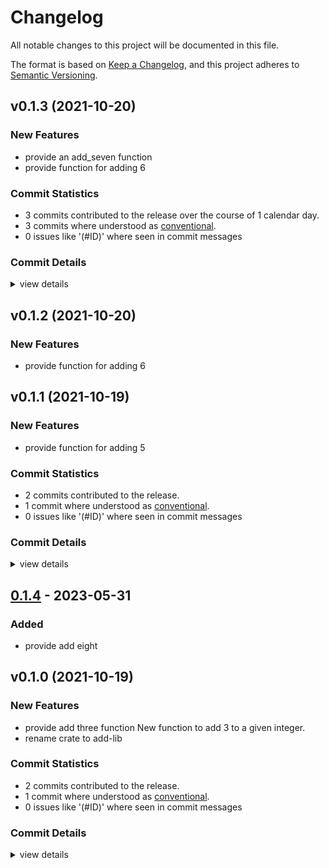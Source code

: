 # Changelog

All notable changes to this project will be documented in this file.

The format is based on [Keep a Changelog](https://keepachangelog.com/en/1.0.0/),
and this project adheres to [Semantic Versioning](https://semver.org/spec/v2.0.0.html).

## v0.1.3 (2021-10-20)

### New Features

 - <csr-id-df56321839975515f89df6733f3dc3fe8aa741c1/> provide an add_seven function
 - <csr-id-f83d7080002bfbe6b1b70b0eea8213811d38cf75/> provide function for adding 6

### Commit Statistics

<csr-read-only-do-not-edit/>

 - 3 commits contributed to the release over the course of 1 calendar day.
 - 3 commits where understood as [conventional](https://www.conventionalcommits.org).
 - 0 issues like '(#ID)' where seen in commit messages

### Commit Details

<csr-read-only-do-not-edit/>

<details><summary>view details</summary>

 * **Uncategorized**
    - provide an add_seven function ([`df56321`](https://github.com/git//jacderida/workspace-release-exp.git/commit/df56321839975515f89df6733f3dc3fe8aa741c1))
    - v0.1.2, v0.1.2 ([`381aa86`](https://github.com/git//jacderida/workspace-release-exp.git/commit/381aa864c9b73dd76aad9b136f64f7537125dba7))
    - provide function for adding 6 ([`f83d708`](https://github.com/git//jacderida/workspace-release-exp.git/commit/f83d7080002bfbe6b1b70b0eea8213811d38cf75))
</details>

## v0.1.2 (2021-10-20)

### New Features

 - <csr-id-f83d7080002bfbe6b1b70b0eea8213811d38cf75/> provide function for adding 6

## v0.1.1 (2021-10-19)

### New Features

 - <csr-id-55b9daf4c67dade31c2510f11cc741755b3f057d/> provide function for adding 5

### Commit Statistics

<csr-read-only-do-not-edit/>

 - 2 commits contributed to the release.
 - 1 commit where understood as [conventional](https://www.conventionalcommits.org).
 - 0 issues like '(#ID)' where seen in commit messages

### Commit Details

<csr-read-only-do-not-edit/>

<details><summary>view details</summary>

 * **Uncategorized**
    - Release jacderida-exp2-add-lib v0.1.1, jacderida-exp2-adder v0.1.1 ([`633f876`](https://github.com/git//jacderida/workspace-release-exp.git/commit/633f876e400e5a74e841a0846cf51e18a312e6a2))
    - provide function for adding 5 ([`55b9daf`](https://github.com/git//jacderida/workspace-release-exp.git/commit/55b9daf4c67dade31c2510f11cc741755b3f057d))
</details>

## [0.1.4](https://github.com/jacderida/workspace-release-exp/compare/jacderida-exp2-add-lib-v0.1.3...jacderida-exp2-add-lib-v0.1.4) - 2023-05-31

### Added
- provide add eight

## v0.1.0 (2021-10-19)

### New Features

 - <csr-id-1a9e9dff6d52c4293db296c6d5338971dc4b250f/> provide add three function
   New function to add 3 to a given integer.
 - <csr-id-9aecbb2e6a641e50fb1c97bfbc3fbca200dee7cb/> rename crate to add-lib

### Commit Statistics

<csr-read-only-do-not-edit/>

 - 2 commits contributed to the release.
 - 1 commit where understood as [conventional](https://www.conventionalcommits.org).
 - 0 issues like '(#ID)' where seen in commit messages

### Commit Details

<csr-read-only-do-not-edit/>

<details><summary>view details</summary>

 * **Uncategorized**
    - Release jacderida-exp2-add-lib v0.1.0, jacderida-exp2-adder v0.1.0 ([`e50bf48`](https://github.com/git//jacderida/workspace-release-exp.git/commit/e50bf48ad1bd954a3920e7ab6f0177f7955125dd))
    - rename crates to exp2 ([`1b64860`](https://github.com/git//jacderida/workspace-release-exp.git/commit/1b64860257581fd5a94ca87d1b674eefb97ece40))
</details>

